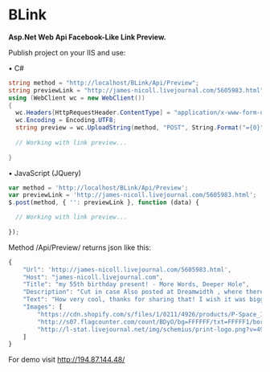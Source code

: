 # BLink
<b>Asp.Net Web Api Facebook-Like Link Preview.</b>
<p>Publish project on your IIS and use:</p>

&bull; C#

```cs
string method = "http://localhost/BLink/Api/Preview";
string previewLink = "http://james-nicoll.livejournal.com/5605983.html";
using (WebClient wc = new WebClient())
{
  wc.Headers[HttpRequestHeader.ContentType] = "application/x-www-form-urlencoded";
  wc.Encoding = Encoding.UTF8;
  string preview = wc.UploadString(method, "POST", String.Format("={0}", previewLink));
  
  // Working with link preview...
  
}
```

&bull; JavaScript (JQuery)

```javascript
var method = 'http://localhost/BLink/Api/Preview';
var previewLink = 'http://james-nicoll.livejournal.com/5605983.html';
$.post(method, { '': previewLink }, function (data) {

  // Working with link preview...
      
});
```

Method /Api/Preview/ returns json like this:

```javascript
{
    "Url": 'http://james-nicoll.livejournal.com/5605983.html',
    "Host": "james-nicoll.livejournal.com",
    "Title": "my 55th birthday present! - More Words, Deeper Hole",
    "Description": "Cut in case Also posted at Dreamwidth , where there are comment(s); comment here or there .",
    "Text": "How very cool, thanks for sharing that! I wish it was bigger; even at this size it's fascinating. I was thinking ...",
    "Images": [
        "https://cdn.shopify.com/s/files/1/0211/4926/products/P-Space_ImgA_75cd7df5-3020-4839-8953-ad1358db2e9a_1024x1024.jpg?v=1457740955",
        "http://s07.flagcounter.com/count/BDyO/bg=FFFFFF/txt=FFFFF1/border=FFFFFF/columns=1/maxflags=1/viewers=3/labels=0/pageviews=0/flags=0/",
        "http://l-stat.livejournal.net/img/schemius/print-logo.png?v=49361"
    ] 
}
```

For demo visit <a href='http://194.87.144.48/' target='_blank'>http://194.87.144.48/</a> 


